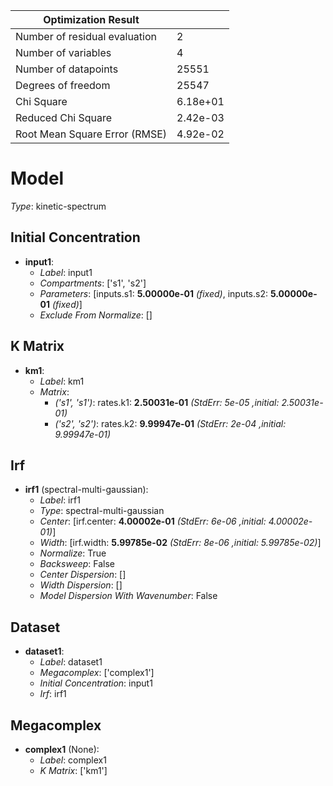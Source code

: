 | Optimization Result           |          |
|-------------------------------|----------|
| Number of residual evaluation | 2        |
| Number of variables           | 4        |
| Number of datapoints          | 25551    |
| Degrees of freedom            | 25547    |
| Chi Square                    | 6.18e+01 |
| Reduced Chi Square            | 2.42e-03 |
| Root Mean Square Error (RMSE) | 4.92e-02 |

# Model

_Type_: kinetic-spectrum

## Initial Concentration

* **input1**:
  * *Label*: input1
  * *Compartments*: ['s1', 's2']
  * *Parameters*: [inputs.s1: **5.00000e-01** *(fixed)*, inputs.s2: **5.00000e-01** *(fixed)*]
  * *Exclude From Normalize*: []

## K Matrix

* **km1**:
  * *Label*: km1
  * *Matrix*: 
    * *('s1', 's1')*: rates.k1: **2.50031e-01** *(StdErr: 5e-05 ,initial: 2.50031e-01)*
    * *('s2', 's2')*: rates.k2: **9.99947e-01** *(StdErr: 2e-04 ,initial: 9.99947e-01)*
  

## Irf

* **irf1** (spectral-multi-gaussian):
  * *Label*: irf1
  * *Type*: spectral-multi-gaussian
  * *Center*: [irf.center: **4.00002e-01** *(StdErr: 6e-06 ,initial: 4.00002e-01)*]
  * *Width*: [irf.width: **5.99785e-02** *(StdErr: 8e-06 ,initial: 5.99785e-02)*]
  * *Normalize*: True
  * *Backsweep*: False
  * *Center Dispersion*: []
  * *Width Dispersion*: []
  * *Model Dispersion With Wavenumber*: False

## Dataset

* **dataset1**:
  * *Label*: dataset1
  * *Megacomplex*: ['complex1']
  * *Initial Concentration*: input1
  * *Irf*: irf1

## Megacomplex

* **complex1** (None):
  * *Label*: complex1
  * *K Matrix*: ['km1']

